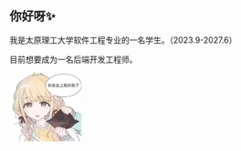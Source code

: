 ## 你好呀✨

我是太原理工大学软件工程专业的一名学生。（2023.9-2027.6）

目前想要成为一名后端开发工程师。

<img src="./img/你该去上班养我了.jpg" style="width:25%;" />
